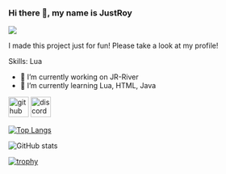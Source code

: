 ### Hi there 👋, my name is JustRoy
![](https://i.imgur.com/qlendZt.png)

I made this project just for fun! 
Please take a look at my profile!

Skills: Lua

- 🔭 I’m currently working on JR-River 
- 🌱 I’m currently learning Lua, HTML, Java 


[<img src='https://cdn.jsdelivr.net/npm/simple-icons@3.0.1/icons/github.svg' alt='github' height='40'>](https://github.com/JustRoys)  [<img src='https://cdn.jsdelivr.net/npm/simple-icons@3.0.1/icons/discord.svg' alt='discord' height='40'>](JustRoy)  

[![Top Langs](https://github-readme-stats.vercel.app/api/top-langs/?username=JustRoys)](https://github.com/anuraghazra/github-readme-stats)

![GitHub stats](https://github-readme-stats.vercel.app/api?username=JustRoys&show_icons=true)  

[![trophy](https://github-profile-trophy.vercel.app/?username=JustRoys)](https://github.com/ryo-ma/github-profile-trophy)
